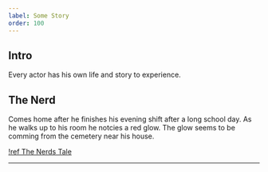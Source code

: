 ```yaml
---
label: Some Story
order: 100
---
```


## Intro

Every actor has his own life and story to experience.

## The Nerd

Comes home after he finishes his evening shift after a long school day. As he walks up to his room he notcies a red glow. The glow seems to be comming from the cemetery near his house.

[!ref The Nerds Tale](/a-story/the-nerd.md)




---

